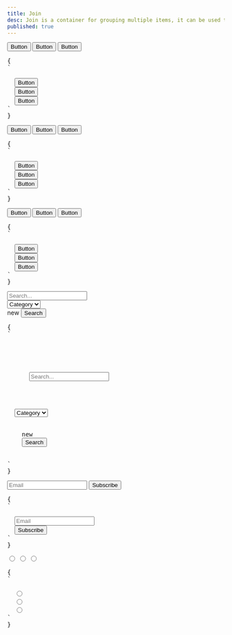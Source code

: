 ```yaml
---
title: Join
desc: Join is a container for grouping multiple items, it can be used to group buttons, inputs, or any other element. Join applies border radius to the first and last item. Join can be used to create a horizontal or vertical list of items.
published: true
---
```


<script>
  import Component from "@components/Component.svelte"
  import ClassTable from "@components/ClassTable.svelte"
  import { prefix } from '$lib/stores';
  import { replace } from '$lib/actions';
</script>

<ClassTable
data="{[
  { type:'component', class: 'join', desc: 'Container for grouping multiple items' },
  { type:'component', class: 'join-item', desc: 'Item inside join. Can be a button, input, etc.' },
  { type:'responsive', class: 'join-vertical', desc: 'Show items vertically' },
  { type:'responsive', class: 'join-horizontal', desc: 'Show items horizontally' },
]}"
/>

<Component title="Join">
<div class="join">
  <button class="btn join-item">Button</button>
  <button class="btn join-item">Button</button>
  <button class="btn join-item">Button</button>
</div>
<pre slot="html" use:replace={{ to: $prefix }}>{
`<div class="$$join">
  <button class="$$btn $$join-item">Button</button>
  <button class="$$btn $$join-item">Button</button>
  <button class="$$btn $$join-item">Button</button>
</div>`
}</pre>
</Component>

<Component title="Group items vertically">
<div class="join join-vertical">
  <button class="btn join-item">Button</button>
  <button class="btn join-item">Button</button>
  <button class="btn join-item">Button</button>
</div>
<pre slot="html" use:replace={{ to: $prefix }}>{
`<div class="$$join $$join-vertical">
  <button class="$btn $$join-item">Button</button>
  <button class="$btn $$join-item">Button</button>
  <button class="$btn $$join-item">Button</button>
</div>`
}</pre>
</Component>

<Component title="Responsive: it's vertical on small screen and horizontal on large screen">
<div class="join join-vertical lg:join-horizontal">
  <button class="btn join-item">Button</button>
  <button class="btn join-item">Button</button>
  <button class="btn join-item">Button</button>
</div>
<pre slot="html" use:replace={{ to: $prefix }}>{
`<div class="$$join $$join-vertical lg:$$join-horizontal">
  <button class="$$btn $$join-item">Button</button>
  <button class="$$btn $$join-item">Button</button>
  <button class="$$btn $$join-item">Button</button>
</div>`
}</pre>
</Component>

<Component title="With extra elements in the group" desc="Even if join-item is not a direct child of the group, it still gets the style">
<div class="join">
  <div>
    <div>
      <input class="input join-item" placeholder="Search..."/>
    </div>
  </div>
  <select class="select join-item">
    <option disabled selected>Category</option>
    <option>Sci-fi</option>
    <option>Drama</option>
    <option>Action</option>
  </select>
  <div class="indicator">
    <span class="indicator-item badge badge-secondary">new</span> 
    <button class="btn join-item">Search</button>
  </div>
</div>
<pre slot="html" use:replace={{ to: $prefix }}>{
`<div class="$$join">
  <div>
    <div>
      <input class="$$input $$join-item" placeholder="Search..."/>
    </div>
  </div>
  <select class="$$select $$join-item">
    <option disabled selected>Category</option>
    <option>Sci-fi</option>
    <option>Drama</option>
    <option>Action</option>
  </select>
  <div class="$$indicator">
    <span class="$$indicator-item $$badge $$badge-secondary">new</span> 
    <button class="$$btn $$join-item">Search</button>
  </div>
</div>`
}</pre>
</Component>

<Component title="Custom border radius">
<div class="join">
  <input class="input join-item" placeholder="Email"/>
  <button class="btn join-item rounded-r-full">Subscribe</button>
</div>
<pre slot="html" use:replace={{ to: $prefix }}>{
`<div class="$$join">
  <input class="$$input $$join-item" placeholder="Email"/>
  <button class="$$btn $$join-item rounded-r-full">Subscribe</button>
</div>`
}</pre>
</Component>

<Component title="Join radio inputs with btn style">
<div class="join">
  <input class="join-item btn" type="radio" name="options" aria-label="Radio 1" />
  <input class="join-item btn" type="radio" name="options" aria-label="Radio 2" />
  <input class="join-item btn" type="radio" name="options" aria-label="Radio 3" />
</div>
<pre slot="html" use:replace={{ to: $prefix }}>{
`<div class="$$join">
  <input class="$$join-item $$btn" type="radio" name="options" aria-label="Radio 1" />
  <input class="$$join-item $$btn" type="radio" name="options" aria-label="Radio 2" />
  <input class="$$join-item $$btn" type="radio" name="options" aria-label="Radio 3" />
</div>`
}</pre>
</Component>

